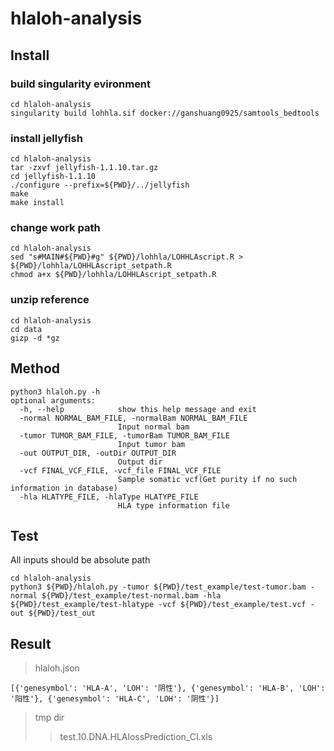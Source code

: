 # hlaloh-analysis
## Install
### build singularity evironment  
```
cd hlaloh-analysis  
singularity build lohhla.sif docker://ganshuang0925/samtools_bedtools  
```
### install jellyfish
```  
cd hlaloh-analysis  
tar -zxvf jellyfish-1.1.10.tar.gz  
cd jellyfish-1.1.10  
./configure --prefix=${PWD}/../jellyfish  
make  
make install  
```
  
### change work path
```
cd hlaloh-analysis  
sed "s#MAIN#${PWD}#g" ${PWD}/lohhla/LOHHLAscript.R > ${PWD}/lohhla/LOHHLAscript_setpath.R  
chmod a+x ${PWD}/lohhla/LOHHLAscript_setpath.R  
```
### unzip reference
```
cd hlaloh-analysis  
cd data  
gizp -d *gz
```
## Method
```
python3 hlaloh.py -h
optional arguments:
  -h, --help            show this help message and exit
  -normal NORMAL_BAM_FILE, -normalBam NORMAL_BAM_FILE
                        Input normal bam
  -tumor TUMOR_BAM_FILE, -tumorBam TUMOR_BAM_FILE
                        Input tumor bam
  -out OUTPUT_DIR, -outDir OUTPUT_DIR
                        Output dir
  -vcf FINAL_VCF_FILE, -vcf_file FINAL_VCF_FILE
                        Sample somatic vcf(Get purity if no such information in database)
  -hla HLATYPE_FILE, -hlaType HLATYPE_FILE
                        HLA type information file
```
## Test
All inputs should be absolute path  
```
cd hlaloh-analysis 
python3 ${PWD}/hlaloh.py -tumor ${PWD}/test_example/test-tumor.bam -normal ${PWD}/test_example/test-normal.bam -hla ${PWD}/test_example/test-hlatype -vcf ${PWD}/test_example/test.vcf -out ${PWD}/test_out
```
## Result
> hlaloh.json
```
[{'genesymbol': 'HLA-A', 'LOH': '阴性'}, {'genesymbol': 'HLA-B', 'LOH': '阳性'}, {'genesymbol': 'HLA-C', 'LOH': '阴性'}]
```
> tmp dir
>> test.10.DNA.HLAlossPrediction_CI.xls
